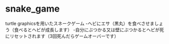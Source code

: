 # snake_game
turtle graphicsを用いたスネークゲーム
-ヘビにエサ（黒丸）を食べさせましょう（食べるとヘビが成長します）
-自分にぶつかる又は壁にぶつかるとヘビが死にリセットされます（3回死んだらゲームオーバーです）
